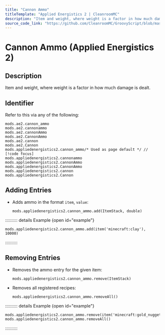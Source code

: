 ```yaml
---
title: "Cannon Ammo"
titleTemplate: "Applied Energistics 2 | CleanroomMC"
description: "Item and weight, where weight is a factor in how much damage is dealt."
source_code_link: "https://github.com/CleanroomMC/GroovyScript/blob/master/src/main/java/com/cleanroommc/groovyscript/compat/mods/appliedenergistics2/CannonAmmo.java"
---
```


# Cannon Ammo (Applied Energistics 2)

## Description

Item and weight, where weight is a factor in how much damage is dealt.

## Identifier

Refer to this via any of the following:

```groovy:no-line-numbers {7}
mods.ae2.cannon_ammo
mods.ae2.cannonammo
mods.ae2.cannonAmmo
mods.ae2.CannonAmmo
mods.ae2.cannon
mods.ae2.Cannon
mods.appliedenergistics2.cannon_ammo/* Used as page default */ // [!code focus]
mods.appliedenergistics2.cannonammo
mods.appliedenergistics2.cannonAmmo
mods.appliedenergistics2.CannonAmmo
mods.appliedenergistics2.cannon
mods.appliedenergistics2.Cannon
```


## Adding Entries

- Adds ammo in the format `item`, `value`:

    ```groovy:no-line-numbers
    mods.appliedenergistics2.cannon_ammo.add(ItemStack, double)
    ```

:::::::::: details Example {open id="example"}
```groovy:no-line-numbers
mods.appliedenergistics2.cannon_ammo.add(item('minecraft:clay'), 10000)
```

::::::::::

## Removing Entries

- Removes the ammo entry for the given item:

    ```groovy:no-line-numbers
    mods.appliedenergistics2.cannon_ammo.remove(ItemStack)
    ```

- Removes all registered recipes:

    ```groovy:no-line-numbers
    mods.appliedenergistics2.cannon_ammo.removeAll()
    ```

:::::::::: details Example {open id="example"}
```groovy:no-line-numbers
mods.appliedenergistics2.cannon_ammo.remove(item('minecraft:gold_nugget'))
mods.appliedenergistics2.cannon_ammo.removeAll()
```

::::::::::
